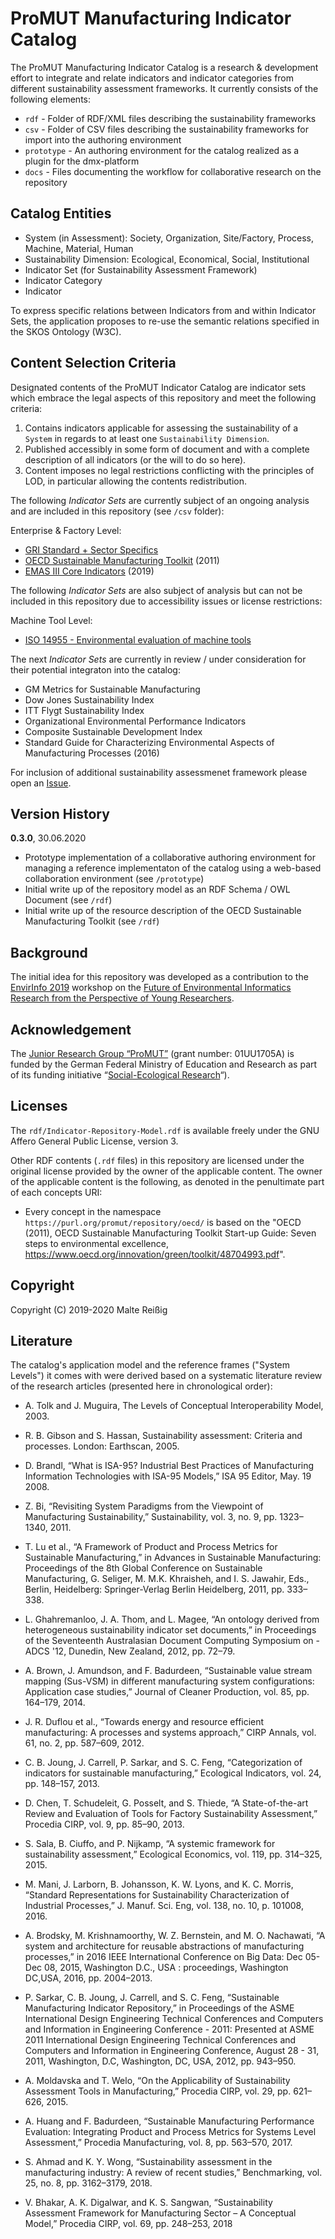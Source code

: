 
# ProMUT Manufacturing Indicator Catalog

The ProMUT Manufacturing Indicator Catalog is a research & development effort to integrate and relate indicators and indicator categories from different sustainability assessment frameworks. It currently consists of the following elements:

- `rdf` - Folder of RDF/XML files describing the sustainability frameworks
- `csv` - Folder of CSV files describing the sustainability frameworks for import into the authoring environment
- `prototype` - An authoring environment for the catalog realized as a plugin for the dmx-platform
- `docs` - Files documenting the workflow for collaborative research on the repository

## Catalog Entities

-  System (in Assessment): Society, Organization, Site/Factory, Process, Machine, Material, Human
-  Sustainability Dimension: Ecological, Economical, Social, Institutional
-  Indicator Set (for Sustainability Assessment Framework)
-  Indicator Category
-  Indicator

To express specific relations between Indicators from and within Indicator Sets, the application proposes to re-use the semantic relations specified in the SKOS Ontology (W3C).

## Content Selection Criteria

Designated contents of the ProMUT Indicator Catalog are indicator sets which embrace the legal aspects of this repository and meet the following criteria:

1. Contains indicators applicable for assessing the sustainability of a `System` in regards to at least one `Sustainability Dimension`.
1. Published accessibly in some form of document and with a complete description of all indicators (or the will to do so here).
1. Content imposes no legal restrictions conflicting with the principles of LOD, in particular allowing the contents redistribution.

The following _Indicator Sets_ are currently subject of an ongoing analysis and are included in this repository (see `/csv` folder):

Enterprise & Factory Level:<br/>
* [GRI Standard + Sector Specifics](https://www.globalreporting.org/standards/gri-standards-download-center)
* [OECD Sustainable Manufacturing Toolkit](https://www.oecd.org/innovation/green/toolkit/oecdsustainablemanufacturingindicators.htm) (2011)
* [EMAS III Core Indicators](https://www.emas.de/fileadmin/user_upload/06_service/PDF-Dateien/UGA_Infosheet_Indicators.pdf) (2019)

The following _Indicator Sets_ are also subject of analysis but can not be included in this repository due to accessibility issues or license restrictions:

Machine Tool Level:<br/>
* [ISO 14955 - Environmental evaluation of machine tools](https://www.beuth.de/en/standard/iso-14955-1/282481423)

The next _Indicator Sets_ are currently in review / under consideration for their potential integraton into the catalog:

* GM Metrics for Sustainable Manufacturing
* Dow Jones Sustainability Index
* ITT Flygt Sustainability Index
* Organizational Environmental Performance Indicators
* Composite Sustainable Development Index
* Standard Guide for Characterizing Environmental Aspects of Manufacturing Processes (2016)

For inclusion of additional sustainability assessmenet framework please open an [Issue](https://github.com/mukil/pmic/issues).

## Version History

**0.3.0**, 30.06.2020

-  Prototype implementation of a collaborative authoring environment for managing a reference implementaton of the catalog using a web-based collaboration environment (see `/prototype`)
-  Initial write up of the repository model as an RDF Schema / OWL Document (see `/rdf`)
-  Initial write up of the resource description of the OECD Sustainable Manufacturing Toolkit (see `/rdf`)

## Background

The initial idea for this repository was developed as a contribution to the [EnvirInfo 2019](https://enviroinfo2019.org/) workshop on the [Future of Environmental Informatics Research from the Perspective of Young Researchers](https://enviroinfo2019.org/workshops/#track3).

## Acknowledgement

The [Junior Research Group “ProMUT”](https://purl.org/promut) (grant number: 01UU1705A) is funded by the German Federal Ministry of Education and Research as part of its funding initiative “[Social-Ecological Research](https://twitter.com/soef_BMBF)“).

## Licenses

The `rdf/Indicator-Repository-Model.rdf` is available freely under the GNU Affero General Public License, version 3.

Other RDF contents (`.rdf` files) in this repository are licensed under the original license provided by the owner of the applicable content. The owner of the applicable content is the following, as denoted in the penultimate part of each concepts URI:

* Every concept in the namespace `https://purl.org/promut/repository/oecd/` is based on the "OECD (2011), OECD Sustainable Manufacturing Toolkit Start-up Guide: Seven steps to environmental excellence, https://www.oecd.org/innovation/green/toolkit/48704993.pdf".

## Copyright

Copyright (C) 2019-2020 Malte Reißig

## Literature

The catalog's application model and the reference frames ("System Levels") it comes with were derived based on a systematic literature review of the research articles (presented here in chronological order):

- A. Tolk and J. Muguira, The Levels of Conceptual Interoperability Model, 2003.

- R. B. Gibson and S. Hassan, Sustainability assessment: Criteria and processes. London: Earthscan, 2005.

- D. Brandl, “What is ISA-95? Industrial Best Practices of Manufacturing Information Technologies with ISA-95 Models,” ISA 95 Editor, May. 19 2008.

- Z. Bi, “Revisiting System Paradigms from the Viewpoint of Manufacturing Sustainability,” Sustainability, vol. 3, no. 9, pp. 1323–1340, 2011.

- T. Lu et al., “A Framework of Product and Process Metrics for Sustainable Manufacturing,” in Advances in Sustainable Manufacturing: Proceedings of the 8th Global Conference on Sustainable Manufacturing, G. Seliger, M. M.K. Khraisheh, and I. S. Jawahir, Eds., Berlin, Heidelberg: Springer-Verlag Berlin Heidelberg, 2011, pp. 333–338.

- L. Ghahremanloo, J. A. Thom, and L. Magee, “An ontology derived from heterogeneous sustainability indicator set documents,” in Proceedings of the Seventeenth Australasian Document Computing Symposium on - ADCS '12, Dunedin, New Zealand, 2012, pp. 72–79.

- A. Brown, J. Amundson, and F. Badurdeen, “Sustainable value stream mapping (Sus-VSM) in different manufacturing system configurations: Application case studies,” Journal of Cleaner Production, vol. 85, pp. 164–179, 2014.

- J. R. Duflou et al., “Towards energy and resource efficient manufacturing: A processes and systems approach,” CIRP Annals, vol. 61, no. 2, pp. 587–609, 2012.

- C. B. Joung, J. Carrell, P. Sarkar, and S. C. Feng, “Categorization of indicators for sustainable manufacturing,” Ecological Indicators, vol. 24, pp. 148–157, 2013.

- D. Chen, T. Schudeleit, G. Posselt, and S. Thiede, “A State-of-the-art Review and Evaluation of Tools for Factory Sustainability Assessment,” Procedia CIRP, vol. 9, pp. 85–90, 2013.

- S. Sala, B. Ciuffo, and P. Nijkamp, “A systemic framework for sustainability assessment,” Ecological Economics, vol. 119, pp. 314–325, 2015.

- M. Mani, J. Larborn, B. Johansson, K. W. Lyons, and K. C. Morris, “Standard Representations for Sustainability Characterization of Industrial Processes,” J. Manuf. Sci. Eng, vol. 138, no. 10, p. 101008, 2016.

- A. Brodsky, M. Krishnamoorthy, W. Z. Bernstein, and M. O. Nachawati, “A system and architecture for reusable abstractions of manufacturing processes,” in 2016 IEEE International Conference on Big Data: Dec 05-Dec 08, 2015, Washington D.C., USA : proceedings, Washington DC,USA, 2016, pp. 2004–2013.

- P. Sarkar, C. B. Joung, J. Carrell, and S. C. Feng, “Sustainable Manufacturing Indicator Repository,” in Proceedings of the ASME International Design Engineering Technical Conferences and Computers and Information in Engineering Conference - 2011: Presented at ASME 2011 International Design Engineering Technical Conferences and Computers and Information in Engineering Conference, August 28 - 31, 2011, Washington, D.C, Washington, DC, USA, 2012, pp. 943–950.

- A. Moldavska and T. Welo, “On the Applicability of Sustainability Assessment Tools in Manufacturing,” Procedia CIRP, vol. 29, pp. 621–626, 2015.

- A. Huang and F. Badurdeen, “Sustainable Manufacturing Performance Evaluation: Integrating Product and Process Metrics for Systems Level Assessment,” Procedia Manufacturing, vol. 8, pp. 563–570, 2017.

- S. Ahmad and K. Y. Wong, “Sustainability assessment in the manufacturing industry: A review of recent studies,” Benchmarking, vol. 25, no. 8, pp. 3162–3179, 2018.

- V. Bhakar, A. K. Digalwar, and K. S. Sangwan, “Sustainability Assessment Framework for Manufacturing Sector – A Conceptual Model,” Procedia CIRP, vol. 69, pp. 248–253, 2018
